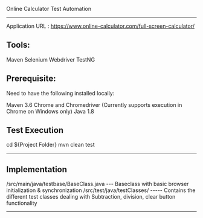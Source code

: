 Online Calculator Test Automation
*********************************
Application URL : https://www.online-calculator.com/full-screen-calculator/

Tools:
---------
Maven
Selenium Webdriver
TestNG

Prerequisite:
----------------------
Need to have the following installed locally:

Maven 3.6
Chrome and Chromedriver (Currently supports execution in Chrome on Windows only)
Java 1.8

Test Execution
----------------------
cd ${Project Folder}
mvn clean test

________________________________________________________________________________________________________________________
Implementation
----------------------
/src/main/java/testbase/BaseClass.java   --- Baseclass with basic browser initialization & synchronization
/src/test/java/testClasses/   ----- Contains the different test classes dealing with Subtraction, division, clear button functionality
___________________________________________________________________________________________________________________________
